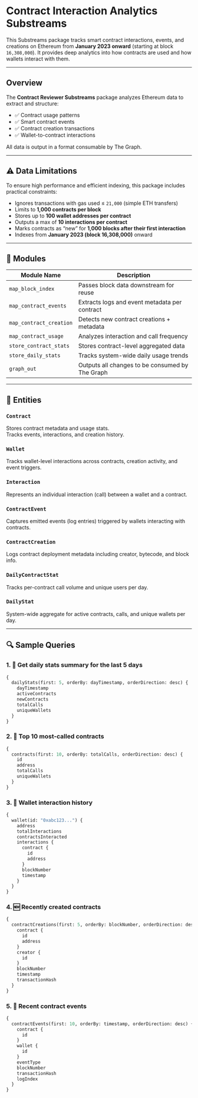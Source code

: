 # Contract Interaction Analytics Substreams

This Substreams package tracks smart contract interactions, events, and creations on Ethereum from **January 2023 onward** (starting at block `16,308,000`). It provides deep analytics into how contracts are used and how wallets interact with them.

---

## Overview

The **Contract Reviewer Substreams** package analyzes Ethereum data to extract and structure:

- ✅ Contract usage patterns  
- ✅ Smart contract events  
- ✅ Contract creation transactions  
- ✅ Wallet-to-contract interactions  

All data is output in a format consumable by The Graph.

---

## ⚠️ Data Limitations

To ensure high performance and efficient indexing, this package includes practical constraints:

- Ignores transactions with gas used ≤ `21,000` (simple ETH transfers)
- Limits to **1,000 contracts per block**
- Stores up to **100 wallet addresses per contract**
- Outputs a max of **10 interactions per contract**
- Marks contracts as “new” for **1,000 blocks after their first interaction**
- Indexes from **January 2023 (block 16,308,000)** onward

---

## 🧱 Modules

| Module Name           | Description |
|-----------------------|-------------|
| `map_block_index`     | Passes block data downstream for reuse |
| `map_contract_events` | Extracts logs and event metadata per contract |
| `map_contract_creation` | Detects new contract creations + metadata |
| `map_contract_usage`  | Analyzes interaction and call frequency |
| `store_contract_stats`| Stores contract-level aggregated data |
| `store_daily_stats`   | Tracks system-wide daily usage trends |
| `graph_out`           | Outputs all changes to be consumed by The Graph |

---

## 🧬 Entities

### `Contract`
Stores contract metadata and usage stats.  
Tracks events, interactions, and creation history.

### `Wallet`
Tracks wallet-level interactions across contracts, creation activity, and event triggers.

### `Interaction`
Represents an individual interaction (call) between a wallet and a contract.

### `ContractEvent`
Captures emitted events (log entries) triggered by wallets interacting with contracts.

### `ContractCreation`
Logs contract deployment metadata including creator, bytecode, and block info.

### `DailyContractStat`
Tracks per-contract call volume and unique users per day.

### `DailyStat`
System-wide aggregate for active contracts, calls, and unique wallets per day.

---

## 🔍 Sample Queries

### 1. 📅 Get daily stats summary for the last 5 days
```graphql
{
  dailyStats(first: 5, orderBy: dayTimestamp, orderDirection: desc) {
    dayTimestamp
    activeContracts
    newContracts
    totalCalls
    uniqueWallets
  }
}
```

### 2. 🧠 Top 10 most-called contracts
```graphql
{
  contracts(first: 10, orderBy: totalCalls, orderDirection: desc) {
    id
    address
    totalCalls
    uniqueWallets
  }
}
```
### 3. 👛 Wallet interaction history
```graphql
{
  wallet(id: "0xabc123...") {
    address
    totalInteractions
    contractsInteracted
    interactions {
      contract {
        id
        address
      }
      blockNumber
      timestamp
    }
  }
}
```

### 4. 🆕 Recently created contracts
```graphql
{
  contractCreations(first: 5, orderBy: blockNumber, orderDirection: desc) {
    contract {
      id
      address
    }
    creator {
      id
    }
    blockNumber
    timestamp
    transactionHash
  }
}
```

### 5. 🔁 Recent contract events
```graphql
{
  contractEvents(first: 10, orderBy: timestamp, orderDirection: desc) {
    contract {
      id
    }
    wallet {
      id
    }
    eventType
    blockNumber
    transactionHash
    logIndex
  }
}
```

